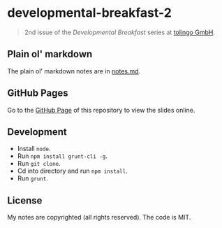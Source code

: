 # developmental-breakfast-2

> 2nd issue of the *Developmental Breakfast* series at [tolingo GmbH](https://www.tolingo.com).

## Plain ol' markdown

The plain ol' markdown notes are in [notes.md](./notes.md).

## GitHub Pages

Go to the [GitHub Page](https://janraasch.github.io/developmental-breakfast-2/) of this repository to view the slides online.

## Development
- Install `node`.
- Run `npm install grunt-cli -g`.
- Run `git clone`.
- Cd into directory and run `npm install`.
- Run `grunt`.

## License

My notes are copyrighted (all rights reserved). The code is MIT.
